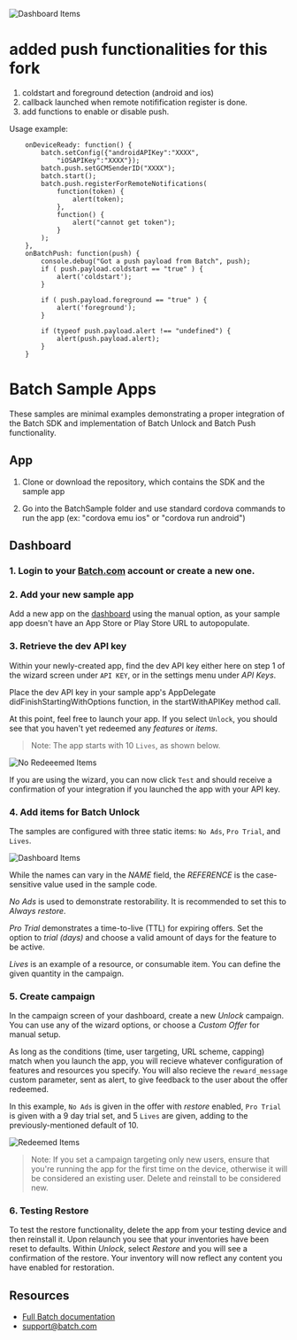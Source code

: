 ![Dashboard Items](https://raw.github.com/BatchLabs/cordova-plugin/master/readme_logo.png)

# added push functionalities for this fork

1. coldstart and foreground detection (android and ios)
2. callback launched when remote notifification register is done.
3. add functions to enable or disable push.
 
Usage example:
```
    onDeviceReady: function() {
        batch.setConfig({"androidAPIKey":"XXXX",
            "iOSAPIKey":"XXXX"});
        batch.push.setGCMSenderID("XXXX");
        batch.start();
        batch.push.registerForRemoteNotifications(
            function(token) {
                alert(token);
            },
            function() {
                alert("cannot get token");
            }
        );
    },
    onBatchPush: function(push) {
        console.debug("Got a push payload from Batch", push);
        if ( push.payload.coldstart == "true" ) {
            alert('coldstart');
        }

        if ( push.payload.foreground == "true" ) {
            alert('foreground');
        }

        if (typeof push.payload.alert !== "undefined") {
            alert(push.payload.alert);
        }
    }
```

# Batch Sample Apps
These samples are minimal examples demonstrating a proper integration of the Batch SDK and implementation of Batch Unlock and Batch Push functionality.

## App

1. Clone or download the repository, which contains the SDK and the sample app

2. Go into the BatchSample folder and use standard cordova commands to run the app (ex: "cordova emu ios" or "cordova run android")

## Dashboard

### 1. Login to your [Batch.com](https://batch.com/) account or create a new one.

### 2. Add your new sample app
Add a new app on the [dashboard](https://dashboard.batch.com/app/new) using the manual option, as your sample app doesn't have an App Store or Play Store URL to autopopulate.

### 3. Retrieve the dev API key
Within your newly-created app, find the dev API key either here on step 1 of the wizard screen under `API KEY`, or in the settings menu under *API Keys*. 

Place the dev API key in your sample app's AppDelegate didFinishStartingWithOptions function, in the startWithAPIKey method call.

At this point, feel free to launch your app. If you select `Unlock`, you should see that you haven't yet redeemed any *features* or *items*.

> Note: The app starts with 10 `Lives`, as shown below.

![No Redeeemed Items](https://raw.github.com/BatchLabs/cordova-plugin/master/readme_noredeem.png)

If you are using the wizard, you can now click `Test` and should receive a confirmation of your integration if you launched the app with your API key.

### 4. Add items for Batch Unlock
The samples are configured with three static items: `No Ads`, `Pro Trial`, and `Lives`.

![Dashboard Items](https://raw.github.com/BatchLabs/cordova-plugin/master/readme_items.png)

While the names can vary in the *NAME* field, the *REFERENCE* is the case-sensitive value used in the sample code.

*No Ads* is used to demonstrate restorability. It is recommended to set this to *Always restore*.

*Pro Trial* demonstrates a time-to-live (TTL) for expiring offers. Set the option to *trial (days)* and choose a valid amount of days for the feature to be active.

*Lives* is an example of a resource, or consumable item. You can define the given quantity in the campaign.  

### 5. Create campaign
In the campaign screen of your dashboard, create a new *Unlock* campaign. You can use any of the wizard options, or choose a *Custom Offer* for manual setup. 

As long as the conditions (time, user targeting, URL scheme, capping) match when you launch the app, you will recieve whatever configuration of features and resources you specify. You will also recieve the `reward_message` custom parameter, sent as alert, to give feedback to the user about the offer redeemed.

In this example, `No Ads` is given in the offer with *restore* enabled, `Pro Trial` is given with a 9 day trial set, and 5 `Lives` are given, adding to the previously-mentioned default of 10.

![Redeemed Items](https://raw.github.com/BatchLabs/cordova-plugin/master/readme_redeem.png)

> Note: If you set a campaign targeting only new users, ensure that you're running the app for the first time on the device, otherwise it will be considered an existing user. Delete and reinstall to be considered new.

### 6. Testing Restore

To test the restore functionality, delete the app from your testing device and then reinstall it. Upon relaunch you see that your inventories have been reset to defaults. Within *Unlock*, select *Restore* and you will see a confirmation of the restore. Your inventory will now reflect any content you have enabled for restoration.
 
## Resources
* [Full Batch documentation](https://dashboard.batch.com/doc)
* [support@batch.com](support@batch.com)
